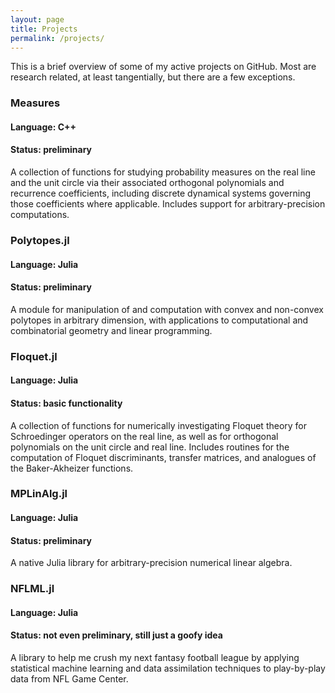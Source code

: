 ```yaml
---
layout: page
title: Projects
permalink: /projects/
---
```


This is a brief overview of some of my active projects on GitHub. Most are research related, at least tangentially, but there are a few exceptions.

### Measures

#### Language: C++ ####

#### Status: preliminary ####

A collection of functions for studying probability measures on the real line and the unit circle via their associated orthogonal polynomials and recurrence coefficients, including discrete dynamical systems governing those coefficients where applicable. Includes support for arbitrary-precision computations.

### Polytopes.jl

#### Language: Julia ####

#### Status: preliminary ####

A module for manipulation of and computation with convex and non-convex polytopes in arbitrary dimension, with applications to computational and combinatorial geometry and linear programming.

### Floquet.jl

#### Language: Julia ####

#### Status: basic functionality ####

A collection of functions for numerically investigating Floquet theory for Schroedinger operators on the real line, as well as for orthogonal polynomials on the unit circle and real line. Includes routines for the computation of Floquet discriminants, transfer matrices, and analogues of the Baker-Akheizer functions.

### MPLinAlg.jl

#### Language: Julia ####

#### Status: preliminary ####

A native Julia library for arbitrary-precision numerical linear algebra.

### NFLML.jl

#### Language: Julia ####

#### Status: not even preliminary, still just a goofy idea ####

A library to help me crush my next fantasy football league by applying statistical machine learning and data assimilation techniques to play-by-play data from NFL Game Center.

